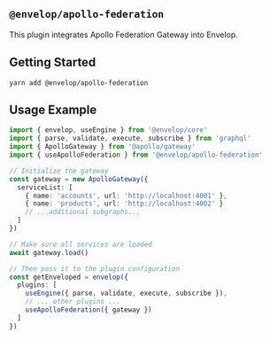 ## `@envelop/apollo-federation`

This plugin integrates Apollo Federation Gateway into Envelop.

## Getting Started

```
yarn add @envelop/apollo-federation
```

## Usage Example

```ts
import { envelop, useEngine } from '@envelop/core'
import { parse, validate, execute, subscribe } from 'graphql'
import { ApolloGateway } from '@apollo/gateway'
import { useApolloFederation } from '@envelop/apollo-federation'

// Initialize the gateway
const gateway = new ApolloGateway({
  serviceList: [
    { name: 'accounts', url: 'http://localhost:4001' },
    { name: 'products', url: 'http://localhost:4002' }
    // ...additional subgraphs...
  ]
})

// Make sure all services are loaded
await gateway.load()

// Then pass it to the plugin configuration
const getEnveloped = envelop({
  plugins: [
    useEngine({ parse, validate, execute, subscribe }),
    // ... other plugins ...
    useApolloFederation({ gateway })
  ]
})
```
